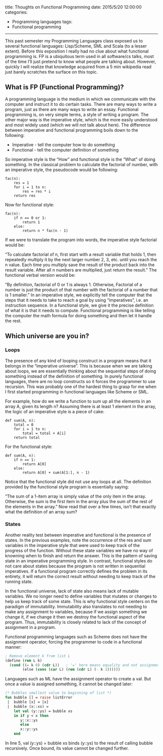 title: Thoughts on Functional Programming
date: 2015/5/20 12:00:00
categories:
- Programming languages
tags:
- Functional programming
---


This past semester my Programming Languages class exposed us to several functional languages: Lisp/Scheme, SML and Scala (to a lesser extent). Before this exposition I really had no clue about what functional programming is. FP is a ubiquitous term used in all software/cs talks, most of the time I’ll just pretend to know what people are talking about. However, quickly I will realize that knowledge acquired from a 5 min wikipedia read just barely scratches the surface on this topic.

<!-- more -->

## What is FP (Functional Programming)?
A programming language is the medium in which we communicate with the computer and instruct it to do certain tasks. There are many ways to write a program, just as there are many ways to write an essay. Functional programming is, on very simple terms, a style of writing a program. The other major way is the imperative style, which is the more easily understood and most widely used (which we will not talk about here). The difference between imperative and functional programming boils down to the following:

* Imperative - tell the computer how to do something
* Functional - tell the computer definition of something

So imperative style is the “How” and functional style is the “What” of doing something. In the classical problem to calculate the factorial of number, with an imperative style, the pseudocode would be following:

```
fac(n):
    res = 1
    for i = 1 to n:
        res = res * i
    return res
```

Now for functional style:

```
fac(n):
    if n == 0 or 1:
        return 1
    else:
        return n * fac(n - 1)
```

If we were to translate the program into words, the imperative style factorial would be:

“To calculate factorial of n, first start with a result variable that holds 1, then repeatedly multiply it by the next larger number 2, 3, etc. until you reach the n value. Each time you multiply save the result of the product back into the result variable. After all n numbers are multiplied, just return the result.” The functional verbal version would be:

“By definition, factorial of 0 or 1 is always 1. Otherwise, Factorial of a number is just the product of that number with the factorial of a number that is 1 smaller.” In an imperative style, we explicitly tell the computer that the steps that it needs to take to reach a goal by using “imperatives”, i.e. an instruction sequence. In a functional style, we give it the precise definition of what it is that it needs to compute. Functional programming is like telling the computer the math formula for doing something and then let it handle the rest.

## Which universe are you in?

### Loops
The presence of any kind of looping construct in a program means that it belongs in the “imperative universe”. This is because when we are talking about loops, we are essentially thinking about the sequential steps of doing something instead of the definition of something. In purely functional languages, there are no loop constructs so it forces the programmer to use recursion. This was probably one of the hardest thing to grasp for me when I first started programming in functional languages like Scheme or SML.

For example, how do we write a function to sum up all the elements in an array A, given its length n? Assuming there is at least 1 element in the array, the logic of an imperative style is a piece of cake:

```
def sum(A, n):
    total = 0
    for i = 1 to n:
        total = total + A[i]
    return total
```

For the functional style:

```
def sum(A, n):
    if n == 1:
        return A[0]
    else:
        return A[0] + sum(A[1:], n - 1)
```

Notice that the functional style did not use any loops at all. The definition provided by the functional style program is essentially saying:

“The sum of a 1-item array is simply value of the only item in the array. Otherwise, the sum is the first item in the array plus the sum of the rest of the elements in the array.” Now read that over a few times, isn’t that exactly what the definition of an array sum?

### States
Another reality test between imperative and functional is the presence of states. In the previous examples, note the occurrence of the res and sum variables in the imperative style that were used to keep track of the progress of the function. Without these state variables we have no way of knowning when to finish and return the answer. This is the pattern of saving state in an imperative programming style. In contrast, functional styles do not care about states because the program is not written in sequential imperatives. If a functional program correctly defines the problem in its entirety, it will return the correct result without needing to keep track of the running state.

In the functional universe, lack of state also means lack of mutable variables. We no longer need to define variables that mutates or changes to help us keep track of some state. This is why functional style centers on the paradigm of immutability. Immutability also translates to not needing to make any assignment to variables, because if we assign something we change it, if we change it then we destroy the functional aspect of the program. Thus, immutability is closely related to lack of the concept of assignment in a program.

Functional programming languages such as Scheme does not have the assignment operator, forcing the programmer to code in a functional manner:

```lisp
; Remove element k from list L
(define (rem L k)
  (cond ((= k 0) (cdr L))   ; '=' here means equality and not assignment!
        (else (cons (car L) (rem (cdr L) (- k 1))))))
```

Languages such as ML have the assignment operator to create a val. But once a value is assigned something, it cannot be changed later:

```ml
(* Bubbles smallest value to beginning of list *)
fun bubble [] = raise listError
 |  bubble [x] = [x]
 |  bubble (x::xs) =
    let val (y::ys) = bubble xs
    in if y < x then
       y::x::ys
       else
       x::y::ys
    end
```

In line 5, val (y::ys) = bubble xs binds (y::ys) to the result of calling bubble recursively. Once bound, its value cannot be changed further.
